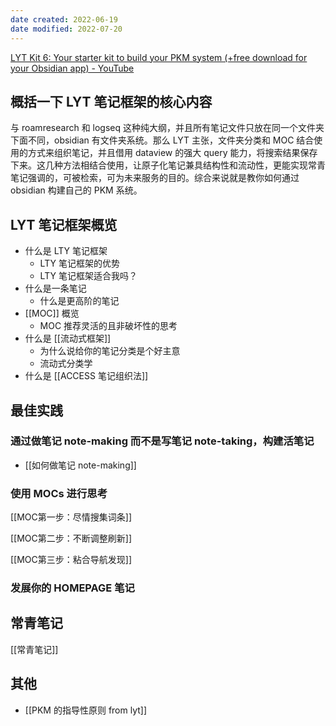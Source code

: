 ```yaml
---
date created: 2022-06-19
date modified: 2022-07-20
---
```


[LYT Kit 6: Your starter kit to build your PKM system (+free download for your Obsidian app) - YouTube](https://www.youtube.com/watch?v=ftzQOkzGCLg)

## 概括一下 LYT 笔记框架的核心内容

与 roamresearch 和 logseq 这种纯大纲，并且所有笔记文件只放在同一个文件夹下面不同，obsidian 有文件夹系统。那么 LYT 主张，文件夹分类和 MOC 结合使用的方式来组织笔记，并且借用 dataview 的强大 query 能力，将搜索结果保存下来。这几种方法相结合使用，让原子化笔记兼具结构性和流动性，更能实现常青笔记强调的，可被检索，可为未来服务的目的。综合来说就是教你如何通过 obsidian 构建自己的 PKM 系统。

## LYT 笔记框架概览

- 什么是 LTY 笔记框架
	- LTY 笔记框架的优势
	- LTY 笔记框架适合我吗？
- 什么是一条笔记
	- 什么是更高阶的笔记
- [[MOC]] 概览
	- MOC 推荐灵活的且非破坏性的思考
- 什么是 [[流动式框架]]
	- 为什么说给你的笔记分类是个好主意
	- 流动式分类学
- 什么是 [[ACCESS 笔记组织法]]

## 最佳实践

### 通过做笔记 note-making 而不是写笔记 note-taking，构建活笔记

- [[如何做笔记 note-making]]

### 使用 MOCs 进行思考

[[MOC第一步：尽情搜集词条]]

[[MOC第二步：不断调整刷新]]

[[MOC第三步：粘合导航发现]]

### 发展你的 HOMEPAGE 笔记

## 常青笔记

[[常青笔记]]

## 其他

- [[PKM 的指导性原则 from lyt]]
